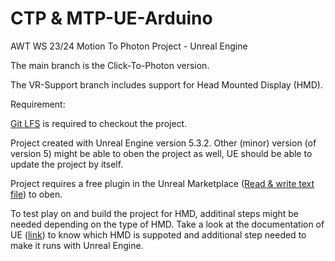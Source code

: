 # CTP & MTP-UE-Arduino

AWT WS 23/24 Motion To Photon Project - Unreal Engine

The main branch is the Click-To-Photon version.

The VR-Support branch includes support for Head Mounted Display (HMD).

Requirement:

[Git LFS](https://git-lfs.com/) is required to checkout the project.

Project created with Unreal Engine version 5.3.2. Other (minor) version (of version 5) might be able to oben the project as well, UE should be able to update the project by itself.

Project requires a free plugin in the Unreal Marketplace ([Read &amp; write text file](https://www.unrealengine.com/marketplace/en-US/product/read-write-text-file)) to oben.

To test play on and build the project for HMD, additinal steps might be needed depending on the type of HMD. Take a look at the documentation of UE ([link](https://docs.unrealengine.com/5.3/en-US/supported-xr-devices-in-unreal-engine/)) to know which HMD is suppoted and additional step needed to make it runs with Unreal Engine.
